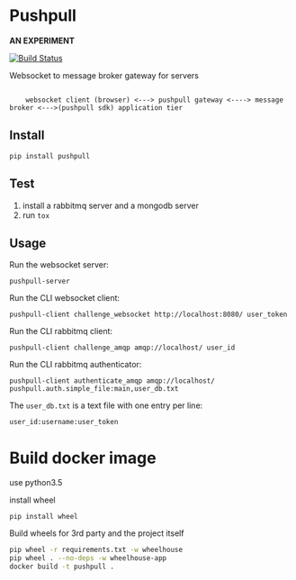 # Pushpull

**AN EXPERIMENT**

[![Build Status](https://travis-ci.org/elastic-coders/pushpull.svg?branch=master)](https://travis-ci.org/elastic-coders/pushpull)

Websocket to message broker gateway for servers

```

    websocket client (browser) <---> pushpull gateway <----> message broker <--->(pushpull sdk) application tier

```

## Install

    pip install pushpull


## Test

1. install a rabbitmq server and a mongodb server
2. run `tox`


## Usage

Run the websocket server:

    pushpull-server

Run the CLI websocket client:

    pushpull-client challenge_websocket http://localhost:8080/ user_token

Run the CLI rabbitmq client:

    pushpull-client challenge_amqp amqp://localhost/ user_id

Run the CLI rabbitmq authenticator:

    pushpull-client authenticate_amqp amqp://localhost/ pushpull.auth.simple_file:main,user_db.txt

The `user_db.txt` is a text file with one entry per line:

    user_id:username:user_token



# Build docker image

use python3.5

install wheel

    pip install wheel

Build wheels for 3rd party and the project itself

``` bash
pip wheel -r requirements.txt -w wheelhouse
pip wheel . --no-deps -w wheelhouse-app
docker build -t pushpull .
```
